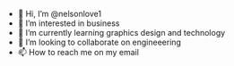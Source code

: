 - 👋 Hi, I’m @nelsonlove1
- 👀 I’m interested in business
- 🌱 I’m currently learning graphics design and technology
- 💞️ I’m looking to collaborate on engineeering
- 📫 How to reach me on my email

<!---
nelsonlove1/nelsonlove1 is a ✨ special ✨ repository because its `README.md` (this file) appears on your GitHub profile.
You can click the Preview link to take a look at your changes.
--->
